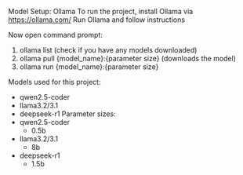 Model Setup: Ollama 
To run the project, install Ollama via https://ollama.com/ 
Run Ollama and follow instructions

Now open command prompt:
1. ollama list (check if you have any models downloaded)
2. ollama pull {model_name}:{parameter size} (downloads the model)
3. ollama run {model_name}:{parameter size}

Models used for this project:
- qwen2.5-coder
- llama3.2/3.1
- deepseek-r1
Parameter sizes:
- qwen2.5-coder
  - 0.5b
- llama3.2/3.1
  - 8b
- deepseek-r1
  - 1.5b
